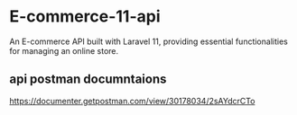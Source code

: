 # E-commerce-11-api

An E-commerce API built with Laravel 11, providing essential functionalities for managing an online store.

## api postman documntaions
https://documenter.getpostman.com/view/30178034/2sAYdcrCTo
